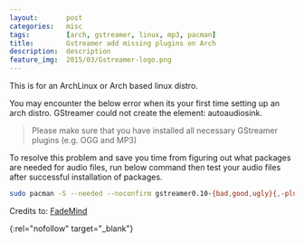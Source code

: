 ```yaml
---
layout:       post
categories:   misc
tags:         [arch, gstreamer, linux, mp3, pacman]
title:        Gstreamer add missing plugins on Arch
description:  description
feature_img:  2015/03/Gstreamer-logo.png
---
```


This is for an ArchLinux or Arch based linux distro.

You may encounter the below error when its your first time setting up an arch distro.
GStreamer could not create the element: autoaudiosink.

> Please make sure that you have installed all necessary GStreamer plugins (e.g. OGG and MP3)

To resolve this problem and save you time from figuring out what packages are needed for audio files, run below command then test your audio files after successful installation of packages.

```sh
sudo pacman -S --needed --noconfirm gstreamer0.10-{bad,good,ugly}{,-plugins} gstreamer0.10-python gst-plugins-{base{,-libs},good,ugly} gst-libav gstreamer0.10-ffmpeg ffmpeg{,-compat} phonon-qt{4,5}-gstreamer
```

Credits to: [FadeMind][0]

[0]: https://forum.manjaro.org/index.php?PHPSESSID=shb4r7b4p8t6q2o1sc36acvie4&topic=7690.msg126515#msg126515
{:rel="nofollow" target="_blank"}
